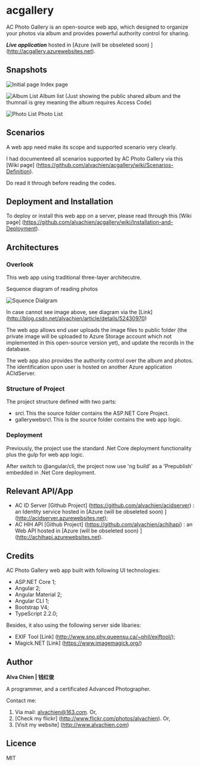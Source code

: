 # acgallery
AC Photo Gallery is an open-source web app, which designed to organize your photos via album and provides powerful authority control for sharing.

***Live application***  hosted in [Azure (will be obseleted soon) ] (http://acgallery.azurewebsites.net).

## Snapshots
![Initial page](https://github.com/alvachien/acgallery/blob/master/docs/images/indexpage.JPG)
Index page


![Album List](https://github.com/alvachien/acgallery/blob/master/docs/images/AlbumPage.JPG)
Album list (Just showing the public shared album and the thumnail is grey meaning the album requires Access Code)


![Photo List](https://github.com/alvachien/acgallery/blob/master/docs/images/PhotoListPage.JPG)
Photo List

## Scenarios
A web app need make its scope and supported scenario very clearly.

I had documenteed all scenarios supported by AC Photo Gallery via this [Wiki page] (https://github.com/alvachien/acgallery/wiki/Scenarios-Definition).

Do read it through before reading the codes.


## Deployment and Installation
To deploy or install this web app on a server, please read through this [Wiki page] (https://github.com/alvachien/acgallery/wiki/Installation-and-Deployment).


## Architectures

### Overlook
This web app using traditional three-layer architecutre.

Sequence diagram of reading photos
 
![Squence Dialgram](https://github.com/alvachien/acgallery/blob/master/SequenceDrm.PNG)

In case cannot see image above, see diagram via the [Link] (http://blog.csdn.net/alvachien/article/details/52430970)

The web app allows end user uploads the image files to public folder (the private image will be uploaded to Azure Storage account which not implemented in this open-source version yet), and update the records in the database.

The web app also provides the authority control over the album and photos. The identification upon user is hosted on another Azure application ACIdServer.

### Structure of Project
The project structure defined with two parts: 
 - src\  This the source folder contains the ASP.NET Core Project.
 - gallerywebsrc\ This is the source folder contains the web app logic.

### Deployment
Previously, the project use the standard .Net Core deployment functionality plus the gulp for web app logic.

After switch to @angular/cli, the project now use 'ng build' as a 'Prepublish' embedded in .Net Core deployment.

## Relevant API/App
- AC ID Server [Github Project] (https://github.com/alvachien/acidserver) : an Identity service hosted in [Azure (will be obseleted soon) ] (http://acidserver.azurewebsites.net);
- AC HIH API [Github Project] (https://github.com/alvachien/achihapi) : an Web API hosted in [Azure (will be obseleted soon) ] (http://achihapi.azurewebsites.net).


## Credits
AC Photo Gallery web app built with following UI technologies:
- ASP.NET Core 1;
- Angular 2;
- Angular Material 2;
- Angular CLI 1;
- Bootstrap V4;
- TypeScript 2.2.0;

Besides, it also using the following server side libaries:
- EXIF Tool [Link] (http://www.sno.phy.queensu.ca/~phil/exiftool/);
- Magick.NET [Link] (https://www.imagemagick.org/)


## Author
**Alva Chien | 钱红俊**

A programmer, and a certificated Advanced Photographer.  
 
Contact me:

1. Via mail: alvachien@163.com. Or,
2. [Check my flickr] (http://www.flickr.com/photos/alvachien). Or,
3. [Visit my website] (http://www.alvachien.com)

## Licence
MIT

